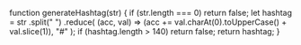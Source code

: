 function generateHashtag(str) {
  if (str.length === 0) return false;
  let hashtag = str
    .split(" ")
    .reduce(
      (acc, val) => (acc += val.charAt(0).toUpperCase() + val.slice(1)),
      "#"
    );
  if (hashtag.length > 140) return false;
  return hashtag;
}

